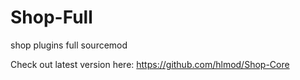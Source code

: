 # Shop-Full
shop plugins full sourcemod

Check out latest version here: https://github.com/hlmod/Shop-Core
